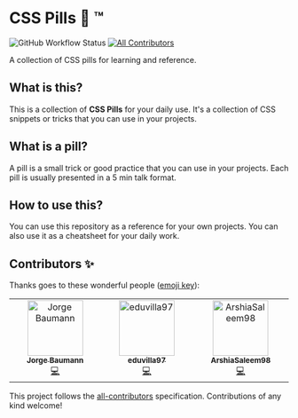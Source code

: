 # CSS Pills 💊 ™️
![GitHub Workflow Status](https://img.shields.io/github/actions/workflow/status/onebeyond/css-pills/deploy.yml?label=deploy&logo=github&style=flat-square) <!-- ALL-CONTRIBUTORS-BADGE:START - Do not remove or modify this section -->
[![All Contributors](https://img.shields.io/badge/all_contributors-3-orange.svg?style=flat-square)](#contributors-)
<!-- ALL-CONTRIBUTORS-BADGE:END -->

A collection of CSS pills for learning and reference.

## What is this?

This is a collection of **CSS Pills** for your daily use. It's a collection of CSS snippets or tricks that you can use in your projects.

## What is a pill?

A pill is a small trick or good practice that you can use in your projects. Each pill is usually presented in a 5 min talk format.

## How to use this?

You can use this repository as a reference for your own projects. You can also use it as a cheatsheet for your daily work.

## Contributors ✨

Thanks goes to these wonderful people ([emoji key](https://allcontributors.org/docs/en/emoji-key)):

<!-- ALL-CONTRIBUTORS-LIST:START - Do not remove or modify this section -->
<!-- prettier-ignore-start -->
<!-- markdownlint-disable -->
<table>
  <tbody>
    <tr>
      <td align="center" valign="top" width="14.28%"><a href="https://baumannzone.dev"><img src="https://avatars.githubusercontent.com/u/5422102?v=4?s=100" width="100px;" alt="Jorge Baumann"/><br /><sub><b>Jorge Baumann</b></sub></a><br /><a href="https://github.com/onebeyond/css-pills/commits?author=baumannzone" title="Code">💻</a></td>
      <td align="center" valign="top" width="14.28%"><a href="https://github.com/eduvilla97"><img src="https://avatars.githubusercontent.com/u/32673341?v=4?s=100" width="100px;" alt="eduvilla97"/><br /><sub><b>eduvilla97</b></sub></a><br /><a href="https://github.com/onebeyond/css-pills/commits?author=eduvilla97" title="Code">💻</a></td>
      <td align="center" valign="top" width="14.28%"><a href="https://github.com/ArshiaSaleem98"><img src="https://avatars.githubusercontent.com/u/45390300?v=4?s=100" width="100px;" alt="ArshiaSaleem98"/><br /><sub><b>ArshiaSaleem98</b></sub></a><br /><a href="https://github.com/onebeyond/css-pills/commits?author=ArshiaSaleem98" title="Code">💻</a></td>
    </tr>
  </tbody>
</table>

<!-- markdownlint-restore -->
<!-- prettier-ignore-end -->

<!-- ALL-CONTRIBUTORS-LIST:END -->

This project follows the [all-contributors](https://github.com/all-contributors/all-contributors) specification. Contributions of any kind welcome!
